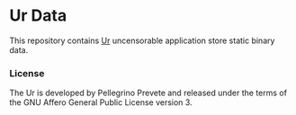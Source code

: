 # Ur Data

This repository contains
[Ur](
  https://github.com/themartiancompany/ur)
uncensorable application store static
binary data.

### License

The Ur is developed by Pellegrino Prevete and released under the
terms of the GNU Affero General Public License version 3.
